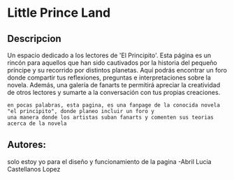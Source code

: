<h1>Little Prince Land</h1>

<h2>Descripcion</h2>

<p>Un espacio dedicado a los lectores de 'El Principito'. Esta página es un rincón para aquellos que han sido cautivados
    por la historia del pequeño príncipe y su recorrido por distintos planetas. Aquí podrás encontrar un foro donde
    compartir tus reflexiones, preguntas e interpretaciones sobre la novela. Además, una galería de fanarts te permitirá
    apreciar la creatividad de otros lectores y sumarte a la conversación con tus propias creaciones.

    en pocas palabras, esta pagina, es una fanpage de la conocida novela "el principito", donde planeo incluir un foro y
    una manera donde los artistas suban fanarts y comenten sus teorias acerca de la novela
</p>

<h2>Autores:</h2>
<p>solo estoy yo para el diseño y funcionamiento de la pagina
    -Abril Lucia Castellanos Lopez
</p>
